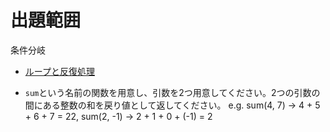 # 出題範囲
条件分岐
- [ループと反復処理](https://jsprimer.net/basic/loop/)

- `sum`という名前の関数を用意し、引数を2つ用意してください。2つの引数の間にある整数の和を戻り値として返してください。
e.g. sum(4, 7) -> 4 + 5 + 6 + 7 = 22, sum(2, -1) -> 2 + 1 + 0 + (-1) = 2
